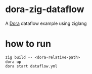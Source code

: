 # dora-zig-dataflow
A [Dora](https://dora.carsmos.ai/docs/api/c-api) dataflow example using ziglang

# how to run
```
zig build -- <dora-relative-path>
dora up
dora start dataflow.yml
```
